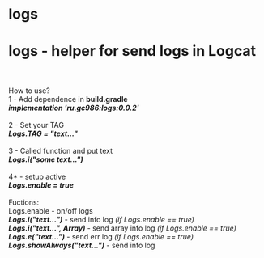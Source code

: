 # logs

<h1>logs - helper for send logs in Logcat</h1><br>
<br>
How to use?<br>
1 - Add dependence in <b>build.gradle</b><br>
<i><b>implementation 'ru.gc986:logs:0.0.2'</b></i><br>
<br>
2 - Set your TAG<br>
<i><b>Logs.TAG = "text..."</b></i><br>
<br>
3 - Called function and put text<br>
<i><b>Logs.i("some text...")</b></i><br>
<br>
4* - setup active<br>
<i><b>Logs.enable = true</b></i><br>
<br>
Fuctions:<br>
Logs.enable - on/off logs<br>
<i><b>Logs.i("text...")</b></i> - send info log <i>(if Logs.enable == true)</i><br>
<i><b>Logs.i("text...", Array<String>)</i></b> - send array info log <i>(if Logs.enable == true)</i><br>
<i><b>Logs.e("text...")</i></b> - send err log <i>(if Logs.enable == true)</i><br>
<i><b>Logs.showAlways("text...")</i></b> - send info log<br>